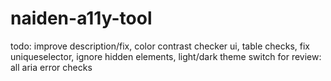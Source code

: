 # naiden-a11y-tool
todo: improve description/fix, color contrast checker ui, table checks, fix uniqueselector, ignore hidden elements, light/dark theme switch
for review: all aria error checks
